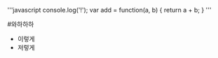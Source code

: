 '''javascript
console.log('!');
var add = function(a, b)  {
  return a + b;
}
'''

#와하하하
- 이렇게
- 저렇게